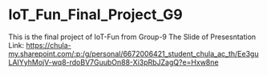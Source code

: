 # IoT_Fun_Final_Project_G9
This is the final project of IoT-Fun from Group-9
The Slide of Presesntation Link:
https://chula-my.sharepoint.com/:p:/g/personal/6672006421_student_chula_ac_th/Ee3guLAIYyhMojV-wq8-rdoBV7GuubOn88-Xi3pRbJZagQ?e=Hxw8ne
